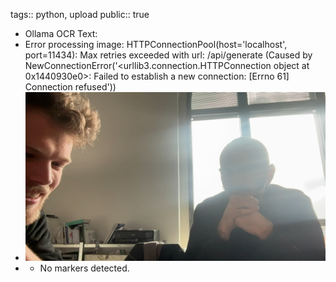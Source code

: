tags:: python, upload
public:: true

- Ollama OCR Text:
- Error processing image: HTTPConnectionPool(host='localhost', port=11434): Max retries exceeded with url: /api/generate (Caused by NewConnectionError('<urllib3.connection.HTTPConnection object at 0x1440930e0>: Failed to establish a new connection: [Errno 61] Connection refused'))
- ![f'./assets/scans/2025-02-17_14-32-12-916238.jpg'](./assets/scans/2025-02-17_14-32-12-916238.jpg)
- - No markers detected.